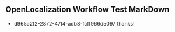 ## OpenLocalization Workflow Test MarkDown
* d965a2f2-2872-47f4-adb8-fcff966d5097 thanks!

<!--HONumber=Aug16_HO3-->


